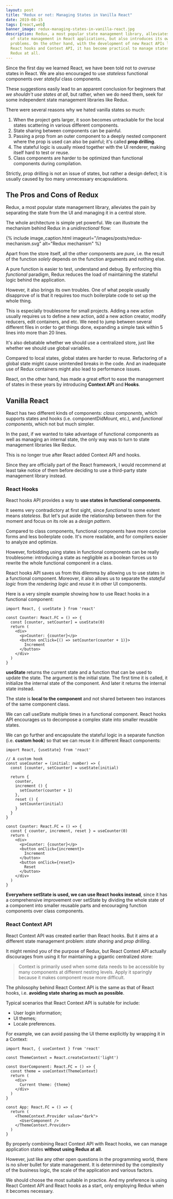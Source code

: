 ```yaml
---
layout: post
title: "Redux or not: Managing States in Vanilla React"
date: 2019-08-15
tags: [react,web]
banner_image: redux-managing-states-in-vanilla-react.jpg
description: Redux, a most popular state management library, alleviates the pain
  of state management in React applications, but also introduces its own
  problems. On the other hand, with the development of new React APIs like
  React hooks and Context API, it has become practical to manage states without
  Redux at all.
---
```


Since the first day we learned React, we have been told not to *overuse* states
in React. We are also encouraged to use *stateless* functional components over
*stateful* class components.

These suggestions easily lead to an apparent conclusion for beginners that *we
shouldn't use states at all*, but rather, when we do need them, seek for some
independent state management libraries like Redux.

There were several reasons why we hated vanilla states so much:

1. When the project gets larger, it soon becomes untrackable for the local
   states scattering in various different components.
2. State sharing between components can be painful.
3. Passing a prop from an outer component to a deeply nested component where the
   prop is used can also be painful; it's called **prop drilling**.
4. The stateful logic is usually mixed together with the UI renderer, making
   itself hard to test or reuse.
5. Class components are harder to be optimized than functional components during
   compilation.

<!--more-->

Strictly, prop drilling is not an issue of states, but rather a design
defect; it is usually caused by too many unnecessary encapsulations.

## The Pros and Cons of Redux

Redux, a most popular state management library, alleviates the pain
by separating the state from the UI and managing it in a central store.

The whole architecture is simple yet powerful. We can illustrate the mechanism
behind Redux in a *unidirectional* flow:

{% include image_caption.html imageurl="/images/posts/redux-mechanism.svg" alt="Redux mechanism" %}

Apart from the store itself, all the other components are *pure*, i.e. the
result of the function *solely* depends on the function arguments and nothing
else.

A pure function is easier to test, understand and debug. By enforcing this
*functional* paradigm, Redux reduces the load of maintaining the stateful logic
behind the application.

However, it also brings its own troubles. One of what people usually disapprove
of is that it requires too much boilerplate code to set up the whole thing.

This is especially troublesome for small projects. Adding a new action usually
requires us to define a new action, add a new action creator, modify reducers,
edit containers, and etc. We need to jump between several different files in
order to get things done, expanding a simple task within 5 lines into more than
20 lines.

It's also debatable whether we should use a centralized store, just like whether
we should use global variables.

Compared to local states, global states are harder to reuse. Refactoring of a
global state might cause unintended breaks in the code. And an inadequate use of
Redux containers might also lead to performance issues.

React, on the other hand, has made a great effort to ease the management of
states in these years by introducing **Context API** and **Hooks**.

## Vanilla React

React has two different kinds of components: *class components*, which supports
states and hooks (i.e. componentDidMount, etc.), and *functional components*,
which not but much simpler.

In the past, if we wanted to take advantage of functional components as well as
managing an internal state, the only way was to turn to state management
libraries like Redux.

This is no longer true after React added Context API and hooks.

Since they are officially part of the React framework, I would recommend at
least take notice of them before deciding to use a third-party state management
library instead.

### React Hooks

React hooks API provides a way to **use states in functional components**.

It seems very contradictory at first sight, since *functional* to some extent
means *stateless*. But let's put aside the relationship between them for the
moment and focus on its role as a *design pattern*.

Compared to class components, functional components have more concise forms and
less boilerplate code. It's more readable, and for compilers easier to
analyze and optimize.

However, forbidding using states in functional components can be really
troublesome: introducing a state as negligible as a boolean forces us to
rewrite the whole functional component in a class.

React hooks API saves us from this dilemma by allowing us to use states in a
functional component. Moreover, it also allows us to separate the *stateful
logic* from the *rendering logic* and *reuse* it in other UI components.

Here is a very simple example showing how to use React hooks in a functional
component:

```tsx
import React, { useState } from 'react'

const Counter: React.FC = () => {
  const [counter, setCounter] = useState(0)
  return (
    <div>
      <p>Counter: {counter}</p>
      <button onClick={() => setCounter(counter + 1)}>
        Increment
      </button>
    </div>
  )
}
```

**useState** returns the current state and a function that can be used to update
the state. The argument is the initial state. The first time it is called, it
initialize the internal state of the component. And later it returns the
internal state instead.

The state is **local to the component** and not shared between two instances of
the same component class.

We can call useState multiple times in a functional component. React hooks API
encourages us to decompose a complex state into smaller reusable states.

We can go further and encapsulate the stateful logic in a separate function
(i.e. **custom hook**) so that we can reuse it in different React
components:

```tsx
import React, {useState} from 'react'

// A custom hook
const useCounter = (initial: number) => {
  const [counter, setCounter] = useState(initial)

  return {
    counter,
    increment () {
      setCounter(counter + 1)
    },
    reset () {
      setCounter(initial)
    }
  }
}

const Counter: React.FC = () => {
  const { counter, increment, reset } = useCounter(0)
  return (
    <div>
      <p>Counter: {counter}</p>
      <button onClick={increment}>
        Increment
      </button>
      <button onClick={reset}>
        Reset
      </button>
    </div>
  )
}
```

**Everywhere setState is used, we can use React hooks instead**, since it has a
comprehensive improvement over setState by dividing the whole state of a
component into smaller reusable parts and encouraging function components over
class components.

### React Context API

React Context API was created earlier than React hooks. But it aims at a
different state management problem: *state sharing* and *prop drilling*.

It might remind you of the purpose of Redux, but React Context API actually
discourages from using it for maintaining a gigantic centralized store:

> Context is primarily used when some data needs to be accessible by many
> components at different nesting levels. Apply it sparingly because it makes
> component reuse more difficult.

The philosophy behind React Context API is the same as that of React hooks, i.e.
**avoiding state sharing as much as possible**.

Typical scenarios that React Context API is suitable for include:

- User login information;
- UI themes;
- Locale preferences.

For example, we can avoid passing the UI theme explicitly by wrapping it in a
Context:

```tsx
import React, { useContext } from 'react'

const ThemeContext = React.createContext('light')

const UserComponent: React.FC = () => {
  const theme = useContext(ThemeContext)
  return (
    <div>
      Current theme: {theme}
    </div>
  )
}

const App: React.FC = () => {
  return (
    <ThemeContext.Provider value="dark">
      <UserComponent />
    </ThemeContext.Provider>
  )
}

```

By properly combining React Context API with React hooks, we can manage
application states **without using Redux at all**.

However, just like any other open questions in the programming world, there is
no silver bullet for state management. It is determined by the complexity of the
business logic, the scale of the application and various factors.

We should choose the most suitable in practice. And my preference is using React
Context API and React hooks as a start, only employing Redux when it becomes
necessary.
